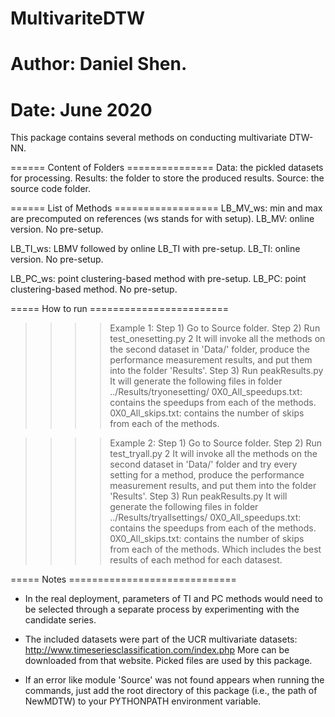 # MultivariteDTW
# Author: Daniel Shen.
# Date: June 2020

This package contains several methods on conducting multivariate DTW-NN.

====== Content of Folders ===============
Data: the pickled datasets for processing.
Results: the folder to store the produced results.
Source: the source code folder.

====== List of Methods ==================
LB_MV_ws: min and max are precomputed on references (ws stands for with setup).
LB_MV: online version. No pre-setup.

LB_TI_ws: LBMV followed by online LB_TI with pre-setup.
LB_TI: online version. No pre-setup.

LB_PC_ws: point clustering-based method with pre-setup.
LB_PC: point clustering-based method. No pre-setup.

===== How to run ========================
>>>> Example 1:
Step 1) Go to Source folder.
Step 2) Run
    test_onesetting.py 2
  It will invoke all the methods on the second dataset in 'Data/' folder,
     produce the performance measurement results, and put them into the folder 'Results'.
Step 3) Run
    peakResults.py
  It will generate the following files in folder ../Results/tryonesetting/
    0X0_All_speedups.txt: contains the speedups from each of the methods.
    0X0_All_skips.txt: contains the number of skips from each of the methods.

>>>> Example 2:
Step 1) Go to Source folder.
Step 2) Run
    test_tryall.py 2
  It will invoke all the methods on the second dataset in 'Data/' folder and try every setting for a method,
     produce the performance measurement results, and put them into the folder 'Results'.
Step 3) Run
    peakResults.py
  It will generate the following files in folder ../Results/tryallsettings/
    0X0_All_speedups.txt: contains the speedups from each of the methods.
    0X0_All_skips.txt: contains the number of skips from each of the methods.
  Which includes the best results of each method for each datasest.

===== Notes =============================
* In the real deployment, parameters of TI and PC methods would need to be selected
  through a separate process by experimenting with the candidate series.

* The included datasets were part of the UCR multivariate datasets:
   http://www.timeseriesclassification.com/index.php
  More can be downloaded from that website. Picked files are used by this package.

* If an error like module 'Source' was not found appears when running the commands, just add
  the root directory of this package (i.e., the path of NewMDTW) to your PYTHONPATH environment
  variable.